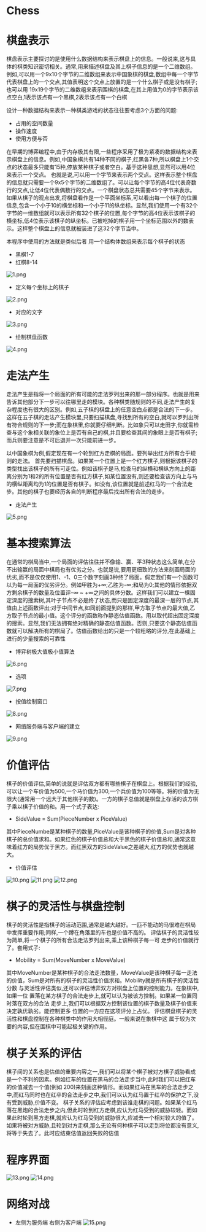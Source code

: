 # Chess
# 棋盘表示 
棋盘表示主要探讨的是使用什么数据结构来表示棋盘上的信息。一般说来,这与具体的棋类知识密切相关。通常,用来描述棋盘及其上棋子信息的是一个二维数组。例如,可以用一个9x10个字节的二维数组来表示中国象棋的棋盘,数组中每一个字节代表棋盘上的一个交点,其值表明这个交点上放置的是一个什么棋子或是没有棋子;也可以用 19x19个字节的二维数组来表示围棋的棋盘,在其上用值为0的字节表示该点空白,1表示该点有一个黑棋,2表示该点有一个白棋

设计一种数据结构来表示一种棋类游戏的状态往往要考虑3个方面的问题:
- 占用的空间数量 
- 操作速度 
- 使用方便与否

在早期的博弈编程中,由于内存极其有限,一些程序采用了极为紧凑的数据结构来表示棋盘上的信息。例如,中国象棋共有14种不同的棋子,红黑各7种,所以棋盘上1个交点的状态最多只能有15种,停放某种棋子或者空白。基于这种思想,显然可以用4位来表示一个交点。 也就是说,可以用一个字节来表示两个交点。这样表示整个棋盘的信息就只需要一个9x5个字节的二维数组了。可以让每个字节的高4位代表奇数行的交点,让低4位代表偶数行的交点。一个棋盘状态总共需要45个字节来表示。
如果从棋子的观点出发,将棋盘看作是一个平面坐标系,可以看出每一个棋子的位置信息,包含一个小于10的横坐标和一个小于11的纵坐标。显然,我们使用一个有32个字节的一维数组就可以表示所有32个棋子的位置,每个字节的高4位表示该棋子的横坐标,低4位表示该棋子的纵坐标。已被吃掉的棋子用一个坐标范围以外的数表示。这样整个棋盘上的信息就被装进了这32个字节当中。

本程序中使用的方法就是类似后者 用一个结构体数组来表示每个棋子的状态
- 黑棋1-7
- 红棋8-14

![1.png](1.png)

- 定义每个坐标上的棋子


![2.png](2.png)

- 对应的文字

![3.png](3.png)


- 绘制棋盘函数

![4.png](4.png)
# 走法产生
走法产生是指将一个局面的所有可能的走法罗列出来的那一部分程序。也就是用来告诉其他部分下一步可以往哪里走的模块。各种棋类随规则的不同,走法产生的复杂程度也有很大的区别。例如,五子棋的棋盘上的任意空白点都是合法的下一步。这样在五子棋的走法产生模块里,只要扫描棋盘,寻找到所有的空白,就可以罗列出所有符合规则的下一步;而在象棋里,你就要仔细判断。比如象只可以走田字,你就需检查与这个象相关联的象位上是否有自己的棋,并且要检查其间的象眼上是否有棋子;而兵则要注意是不可后退并一次只能前进一步。

以中国象棋为例,假定现在有一个轮到红方走棋的局面。要列举出红方所有合乎规则的走法。
首先要扫描棋盘。如果某一个位置上是一个红方棋子,则根据该棋子的类型找出该棋子的所有可走位。例如该棋子是马,检查马的纵横和横纵方向上的距离分别为1和2的所有位置是否有红方棋子,如某位置没有,则还要检查该方向上与马的横纵距离均为1的位置是否有棋子。如没有,该位置就是前述红马的一个合法走步。其他的棋子也要经历各自的判断程序最后找出所有合法的走步。
- 走法产生

![5.png](5.png)
# 基本搜索算法
在通常的棋局当中,一个局面的评估往往并不像输、赢、平3种状态这么简单,在分不出输赢的局面中棋局也有优劣之分。也就是说,要用更细致的方法来刻画局面的优劣,而不是仅仅使用1、-1、0三个数字刻画3种终了局面。假定我们有一个函数可以为每一局面的优劣评分。例如甲胜为+∞;乙胜为-∞;和局为0;其他的情形依据双方剩余棋子的数量及位置评-∞ ~ +∞之间的具体分数。这样我们可以建立一棵固定深度的搜索树,其叶子节点不必是终了状态,而只是固定深度的最深一层的节点,其值由上述函数评出;对于中间节点,如同前面提到的那样,甲方取子节点的最大值,乙方取子节点的最小值。这个评分的函数称作静态估值函数。用以取代超出固定深度的搜索。显然,我们无法拥有绝对精确的静态估值函数。否则,只要这个静态估值函数就可以解决所有的棋局了。估值函数给出的只是一个较粗略的评分,在此基础上进行的少量搜索的可靠性
- 博弈树极大值极小值算法

![6.png](6.png)

- 选项

![7.png](7.png)

- 按值绘制窗口

![8.png](8.png)

- 网络服务端与客户端的建立

![9.png](9.png)
# 价值评估
棋子的价值评估,简单的说就是评估双方都有哪些棋子在棋盘上。根据我们的经验,可以让一个车价值为500,一个马价值为300,一个兵价值为100等等。将的价值为无限大(通常用一个远大于其他棋子的数)。一方的棋子总值就是棋盘上存活的该方棋子乘以棋子价值的和。用一个式子表达:
- SideValue = Sum(PieceNumber x PiceValue)

其中PieceNumbe是某种棋子的数量,PiceValue是该种棋子的价值,Sum是对各种棋子的总价值求和。如果红色的棋子价值总和大于黑色的棋子价值总和,通常这意味着红方的局势优于黑方。而红黑双方的SideValue之差越大,红方的优势也就越大。
- 价值评估

![10.png](10.png)
![11.png](11.png)
![12.png](12.png)

# 棋子的灵活性与棋盘控制
棋子的灵活性是指棋子的活动范围,通常是越大越好。一匹不能动的马很难在棋局中发挥重要作用;同样,一个蹲在角落里的车也是价值不高的。
评估棋子的灵活性较为简单,将一个棋子的所有合法走法罗列出来,乘上该种棋子每一可 走步的价值就行了。套用式子:
- Mobility = Sum(MoveNumber x MoveValue)

其中MoveNumber是某种棋子的合法走法数量，MoveValue是该种棋子每一走法的价值，Sum是对所有的棋子的灵活性价值求和。Mobility就是所有棋子的灵活性分数
与灵活性评估类似,还可以评估博弈双方对棋盘上位置的控制能力。在象棋中,如果一位 置落在某方棋子的合法走步上,就可以认为被该方控制。如果某一位置同时落在双方的合法 走步上,我们可以根据双方控制该位置的棋子数量及棋子价值来决定孰优孰劣。能控制更多 位置的一方应在这项评分上占优。
评估棋盘棋子的灵活性和棋盘控制在各种棋类中的作用大相径庭。一般来说在象棋中这 属于较为次要的内容,但在围棋中可能起极关键的作用。
# 棋子关系的评估
棋子间的关系也是估值的重要内容之一,我们可以将某个棋子被对方棋子威胁看成是一个不利的因素。例如红车的位置在黑马的合法走步当中,此时我们可以把红车的价值减去一个值(例如 200)来刻画这种情形。而如果红马在黑车的合法走步之中,而红马同时也在红卒的合法走步之中,我们可以认为红马置于红卒的保护之下,没有受到威胁,价值不变。
棋子关系的评估应考虑到该谁走棋的问题。如果某个红马落在黑炮的合法走步之内,但此时轮到红方走棋,应认为红马受到的威胁较轻。而如果此时轮到黑方走棋,就应认为红马受到的威胁很大,应减去一个相对较大的值了。如果将被对方威胁,且轮到对方走棋,那么无论有何种棋子可以走到将位都没有意义,将等于失去了。此时应结束估值返回失败的估值

# 程序界面

![13.png](13.png)
![14.png](14.png)

# 网络对战

- 左侧为服务端 右侧为客户端
![15.png](15.png)


